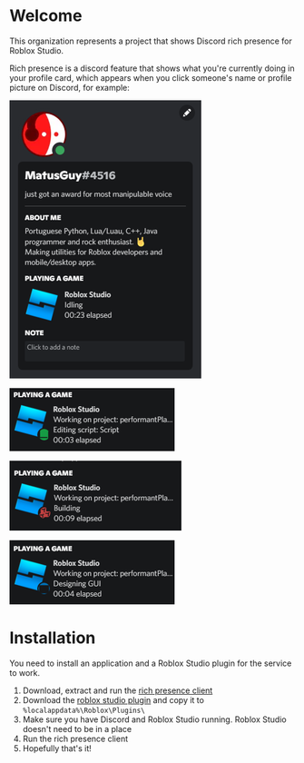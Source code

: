 # Welcome

This organization represents a project that shows Discord rich presence for Roblox Studio.

Rich presence is a discord feature that shows what you're currently doing in your profile card, which appears when you click someone's name or profile picture on Discord, for example:

![profile card](/profile/assets/profile_card.png)

![scripting](/profile/assets/rpc_script.png)

![building](/profile/assets/rpc_building.png)

![gui](/profile/assets/rpc_gui.png)

# Installation

You need to install an application and a Roblox Studio plugin for the service to work.

1. Download, extract and run the [rich presence client](https://github.com/RobloxStudio-DiscordRPC/RPC-Client/releases)
2. Download the [roblox studio plugin](https://github.com/RobloxStudio-DiscordRPC/Plugin/releases) and copy it to `%localappdata%\Roblox\Plugins\`
3. Make sure you have Discord and Roblox Studio running. Roblox Studio doesn't need to be in a place
4. Run the rich presence client
5. Hopefully that's it!
